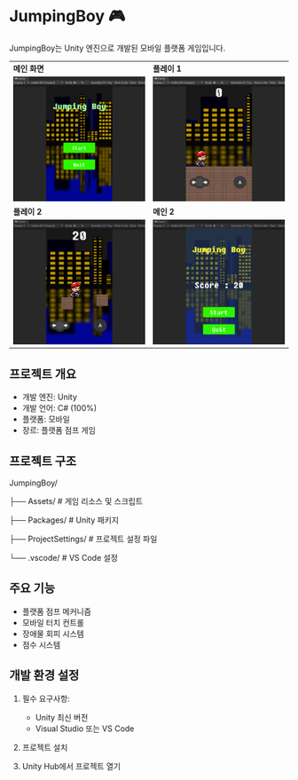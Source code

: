 # JumpingBoy 🎮

JumpingBoy는 Unity 엔진으로 개발된 모바일 플랫폼 게임입니다.

<table>
<tr>
<td><b>메인 화면</b></td>
<td><b>플레이 1</b></td>
</tr>
<tr>
<td><img src="https://raw.githubusercontent.com/lhg1006/portfolio-images/e68c1d680a5e0ccbda716b34dec41439bc986949/images/project/jpby-0.png" width="100%" alt="메인 화면"></td>
<td><img src="https://raw.githubusercontent.com/lhg1006/portfolio-images/e68c1d680a5e0ccbda716b34dec41439bc986949/images/project/jpby-1.png" width="100%" alt="메인 화면"></td>
</tr>
<tr>
<td><b>플레이 2</b></td>
<td><b>메인 2</b></td>
</tr>
<tr>
<td><img src="https://raw.githubusercontent.com/lhg1006/portfolio-images/e68c1d680a5e0ccbda716b34dec41439bc986949/images/project/jpby-2.png" width="100%" alt="메인 화면"></td>
<td><img src="https://raw.githubusercontent.com/lhg1006/portfolio-images/e68c1d680a5e0ccbda716b34dec41439bc986949/images/project/jpby-3.png" width="100%" alt="메인 화면"></td>
</tr>
<tr>
</table>

## 프로젝트 개요

- 개발 엔진: Unity
- 개발 언어: C# (100%)
- 플랫폼: 모바일
- 장르: 플랫폼 점프 게임

## 프로젝트 구조
<p>JumpingBoy/</p>
<p>├── Assets/ # 게임 리소스 및 스크립트</p>
<p>├── Packages/ # Unity 패키지</p>
<p>├── ProjectSettings/ # 프로젝트 설정 파일</p>
<p>└── .vscode/ # VS Code 설정</p>

## 주요 기능

- 플랫폼 점프 메커니즘
- 모바일 터치 컨트롤
- 장애물 회피 시스템
- 점수 시스템

## 개발 환경 설정

1. 필수 요구사항:
   - Unity 최신 버전
   - Visual Studio 또는 VS Code

2. 프로젝트 설치

3. Unity Hub에서 프로젝트 열기
